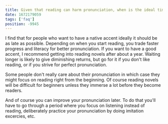 ```yaml
---
title: Given that reading can harm pronunciation, when is the ideal time to become an avid reader?
date: 1672179059
tags: ['faq']
position: -9945
---
```


I find that for people who want to have a native accent
ideally it should be as late as possible.
Depending on when you start reading,
you trade faster progress and literacy for better pronunciation.
If you want to have a good accent,
I recommend getting into reading novels after about a year.
Waiting longer is likely to give diminishing returns,
but go for it if you don't like reading,
or if you strive for perfect pronunciation.

Some people don't really care about their pronunciation
in which case they might focus on reading right from the beginning.
Of course reading novels will be difficult for beginners
unless they immerse a lot before they become readers.

And of course you can improve your pronunciation later.
To do that you'll have to go through a period where
you focus on listening instead of reading,
deliberately practice your pronunciation by doing imitation excercies,
etc.
